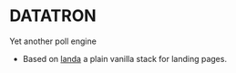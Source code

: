 DATATRON
========

Yet another poll engine

* Based on [landa](https://github.com/rodowi/landa) a plain vanilla stack for landing pages.


